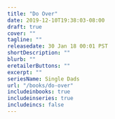 ```yaml
---
title: "Do Over"
date: 2019-12-10T19:38:03-08:00
draft: true
cover: ""
tagline: ""
releasedate: 30 Jan 18 00:01 PST
shortDescription: ""
blurb: ""
eretailerButtons: ""
excerpt: ""
seriesName: Single Dads
url: "/books/do-over"
includeinbooks: true
includeinseries: true
includeincs: false
---
```


